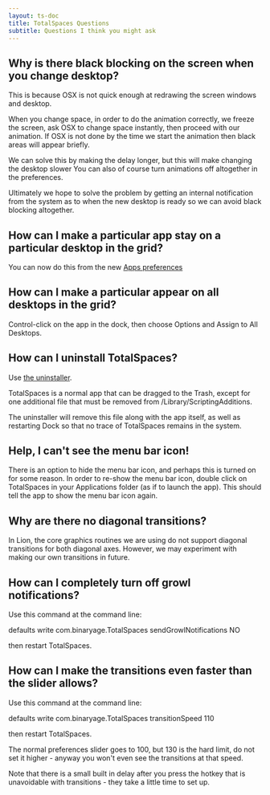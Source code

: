 ```yaml
---
layout: ts-doc
title: TotalSpaces Questions
subtitle: Questions I think you might ask
---
```


## Why is there black blocking on the screen when you change desktop?

This is because OSX is not quick enough at redrawing the screen windows and desktop.

When you change space, in order to do the animation correctly, we freeze the screen, ask OSX to change space instantly, then proceed with our animation. If OSX is not done by the time we start the animation then black areas will appear briefly.

We can solve this by making the delay longer, but this will make changing the desktop slower You can also of course turn animations off altogether in the preferences.

Ultimately we hope to solve the problem by getting an internal notification from the system as to when the new desktop is ready so we can avoid black blocking altogether.

## How can I make a particular app stay on a particular desktop in the grid?

You can now do this from the new [Apps preferences](/apps)

## How can I make a particular appear on all desktops in the grid?

Control-click on the app in the dock, then choose Options and Assign to All Desktops.

## How can I uninstall TotalSpaces?

Use [the uninstaller](http://downloads.binaryage.com/UninstallTotalSpaces.app.zip).

TotalSpaces is a normal app that can be dragged to the Trash, except for one additional file that must be removed from /Library/ScriptingAdditions.

The uninstaller will remove this file along with the app itself, as well as restarting Dock so that no trace of TotalSpaces remains in the system.

## Help, I can't see the menu bar icon!

There is an option to hide the menu bar icon, and perhaps this is turned on for some reason. In order to re-show the menu bar icon, double click on TotalSpaces in your Applications folder (as if to launch the app). This should tell the app to show the menu bar icon again.

## Why are there no diagonal transitions?

In Lion, the core graphics routines we are using do not support diagonal transitions for both diagonal axes. However, we may experiment with making our own transitions in future.

## How can I completely turn off growl notifications?

Use this command at the command line:

defaults write com.binaryage.TotalSpaces sendGrowlNotifications NO

then restart TotalSpaces.

## How can I make the transitions even faster than the slider allows?

Use this command at the command line:

defaults write com.binaryage.TotalSpaces transitionSpeed 110 

then restart TotalSpaces. 

The normal preferences slider goes to 100, but 130 is the hard limit, do not set it higher - anyway you won't even see the transitions at that speed. 

Note that there is a small built in delay after you press the hotkey that is unavoidable with transitions - they take a little time to set up.